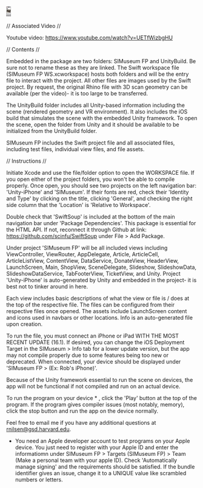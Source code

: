 <img
  src="/img/readmeOne.jpg"
  alt="Alt text"
  title="Optional title"
  style="display: inline-block; margin: 0 auto; height: 25px">

// Associated Video //

Youtube video: https://www.youtube.com/watch?v=UETfWizbgHU 

// Contents //

Embedded in the package are two folders: SIMuseum FP and UnityBuild. Be sure not to rename these as they are linked. The Swift workspace file (SIMuseum FP WS.xcworkspace) hosts both folders and will be the entry file to interact with the project. All other files are images used by the Swift project. By request, the original Rhino file with 3D scan geometry can be available (per the video)- it is too large to be transferred. 

The UnityBuild folder includes all Unity-based information including the scene (rendered geometry and VR environment). It also includes the iOS build that simulates the scene with the embedded Unity framework. To open the scene, open the folder from Unity and it should be available to be initialized from the UnityBuild folder.

SIMuseum FP includes the Swift project file and all associated files, including test files, individual view files, and file assets.

// Instructions //

Initiate Xcode and use the file/folder option to open the WORKSPACE file. If you open either of the project folders, you won't be able to compile properly. Once open, you should see two projects on the left navigation bar: 'Unity-iPhone' and 'SIMuseum'. If their fonts are red, check their 'Identity and Type' by clicking on the title, clicking 'General', and checking the right side column that the 'Location' is 'Relative to Workspace'. 

Double check that 'SwiftSoup' is included at the bottom of the main navigation bar under 'Package Dependencies'. This package is essential for the HTML API. If not, reconnect it through Github at link: https://github.com/scinfu/SwiftSoup under File > Add Package. 

Under project 'SIMuseum FP' will be all included views including ViewController, ViewRouter, AppDelegate, Article, ArticleCell, ArticleListView, ContentView, DataService, DonateView, HeaderView, LaunchScreen, Main, ShopView, SceneDelegate, Slideshow, SlideshowData, SlideshowDataService, TabFooterView, TicketView, and Unity. Project 'Unity-iPhone' is auto-generated by Unity and embedded in the project- it is best not to tinker around in here.

Each view includes basic descriptions of what the view or file is / does at the top of the respective file. The files can be configured from their respective files once opened. The assets include LaunchScreen content and icons used in navbars or other locations. Info is an auto-generated file upon creation. 

To run the file, you must connect an iPhone or iPad WITH THE MOST RECENT UPDATE (16.1). If desired, you can change the iOS Deployment Target in the SIMuseum > Info tab for a lower update version, but the app may not compile properly due to some features being too new or deprecated. When connected, your device should be displayed under 'SIMuseum FP > (Ex: Rob's iPhone)'. 

Because of the Unity framework essential to run the scene on devices, the app will not be functional if not compiled and run on an actual device. 

To run the program on your device * , click the 'Play' button at the top of the program. If the program gives compiler issues (most notably, memory), click the stop button and run the app on the device normally. 

Feel free to email me if you have any additional questions at rnilsen@gsd.harvard.edu.

* You need an Apple developer account to test programs on your Apple device. You just need to register with your Apple ID and enter the informatiomn under SIMuseum FP > Targets (SIMuseum FP) > Team (Make a personal team with your apple ID). Check 'Automatically manage signing' and the requirements should be satisfied. If the bundle identifier gives an issue, change it to a UNIQUE value like scrambled numbers or letters.
